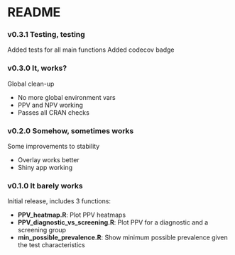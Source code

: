 # README

### v0.3.1 Testing, testing

Added tests for all main functions
Added codecov badge


### v0.3.0 It, works?

Global clean-up

* No more global environment vars
* PPV and NPV working
* Passes all CRAN checks

### v0.2.0 Somehow, sometimes works

Some improvements to stability

* Overlay works better
* Shiny app working

### v0.1.0 It barely works  

Initial release, includes 3 functions:  

* **PPV_heatmap.R**: Plot PPV heatmaps  
* **PPV_diagnostic_vs_screening.R**: Plot PPV for a diagnostic and a screening group  
* **min_possible_prevalence.R**: Show minimum possible prevalence given the test characteristics  

